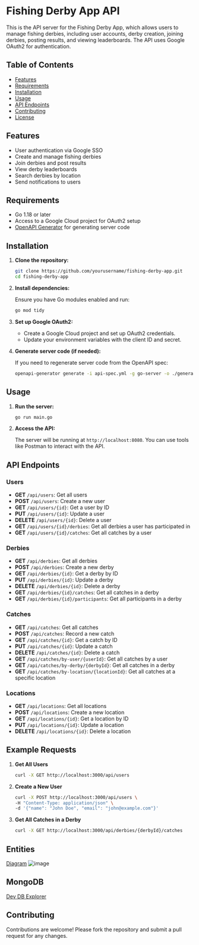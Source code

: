 # Fishing Derby App API

This is the API server for the Fishing Derby App, which allows users to manage fishing derbies, including user accounts, derby creation, joining derbies, posting results, and viewing leaderboards. The API uses Google OAuth2 for authentication.

## Table of Contents

- [Features](#features)
- [Requirements](#requirements)
- [Installation](#installation)
- [Usage](#usage)
- [API Endpoints](#api-endpoints)
- [Contributing](#contributing)
- [License](#license)

## Features

- User authentication via Google SSO
- Create and manage fishing derbies
- Join derbies and post results
- View derby leaderboards
- Search derbies by location
- Send notifications to users

## Requirements

- Go 1.18 or later
- Access to a Google Cloud project for OAuth2 setup
- [OpenAPI Generator](https://openapi-generator.tech/) for generating server code

## Installation

1. **Clone the repository:**

   ```bash
   git clone https://github.com/yourusername/fishing-derby-app.git
   cd fishing-derby-app
   ```

2. **Install dependencies:**

   Ensure you have Go modules enabled and run:

   ```bash
   go mod tidy
   ```

3. **Set up Google OAuth2:**

   - Create a Google Cloud project and set up OAuth2 credentials.
   - Update your environment variables with the client ID and secret.

4. **Generate server code (if needed):**

   If you need to regenerate server code from the OpenAPI spec:

   ```bash
   openapi-generator generate -i api-spec.yml -g go-server -o ./generated-server
   ```

## Usage

1. **Run the server:**

   ```bash
   go run main.go
   ```

2. **Access the API:**

   The server will be running at `http://localhost:8080`. You can use tools like Postman to interact with the API.

## API Endpoints

### Users
- **GET** `/api/users`: Get all users
- **POST** `/api/users`: Create a new user
- **GET** `/api/users/{id}`: Get a user by ID
- **PUT** `/api/users/{id}`: Update a user
- **DELETE** `/api/users/{id}`: Delete a user
- **GET** `/api/users/{id}/derbies`: Get all derbies a user has participated in
- **GET** `/api/users/{id}/catches`: Get all catches by a user

### Derbies
- **GET** `/api/derbies`: Get all derbies
- **POST** `/api/derbies`: Create a new derby
- **GET** `/api/derbies/{id}`: Get a derby by ID
- **PUT** `/api/derbies/{id}`: Update a derby
- **DELETE** `/api/derbies/{id}`: Delete a derby
- **GET** `/api/derbies/{id}/catches`: Get all catches in a derby
- **GET** `/api/derbies/{id}/participants`: Get all participants in a derby

### Catches
- **GET** `/api/catches`: Get all catches
- **POST** `/api/catches`: Record a new catch
- **GET** `/api/catches/{id}`: Get a catch by ID
- **PUT** `/api/catches/{id}`: Update a catch
- **DELETE** `/api/catches/{id}`: Delete a catch
- **GET** `/api/catches/by-user/{userId}`: Get all catches by a user
- **GET** `/api/catches/by-derby/{derbyId}`: Get all catches in a derby
- **GET** `/api/catches/by-location/{locationId}`: Get all catches at a specific location

### Locations
- **GET** `/api/locations`: Get all locations
- **POST** `/api/locations`: Create a new location
- **GET** `/api/locations/{id}`: Get a location by ID
- **PUT** `/api/locations/{id}`: Update a location
- **DELETE** `/api/locations/{id}`: Delete a location

## Example Requests

1. **Get All Users**
    ```bash
    curl -X GET http://localhost:3000/api/users
    ```

2. **Create a New User**
    ```bash
    curl -X POST http://localhost:3000/api/users \
    -H "Content-Type: application/json" \
    -d '{"name": "John Doe", "email": "john@example.com"}'
    ```

3. **Get All Catches in a Derby**
    ```bash
    curl -X GET http://localhost:3000/api/derbies/{derbyId}/catches
    ```


## Entities
[Diagram](https://app.excalidraw.com/s/9DFvsCgFtWB/3ZlpiEi6uj1)
![image](https://github.com/user-attachments/assets/88a969b0-6a4d-47d2-8399-33966d37b0e8)


## MongoDB
[Dev DB Explorer](https://cloud.mongodb.com/v2/671b76a35e27c50df84af397#/clusters)

## Contributing

Contributions are welcome! Please fork the repository and submit a pull request for any changes.


